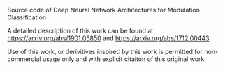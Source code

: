 Source code of Deep Neural Network Architectures for Modulation Classification 

A detailed description of this work can be found at https://arxiv.org/abs/1901.05850 and https://arxiv.org/abs/1712.00443

Use of this work, or derivitives inspired by this work is permitted for non-commercial usage only and with explicit citaiton of this original work.
